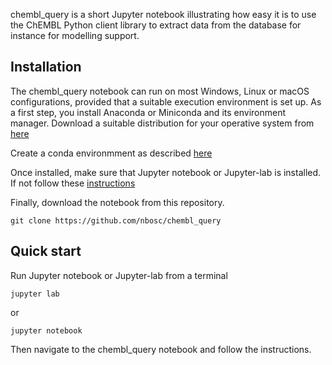 chembl_query is a short Jupyter notebook illustrating how easy it is to use the ChEMBL Python client library to extract data from the database for instance for modelling support.


Installation
---

The chembl_query notebook can run on most Windows, Linux or macOS configurations, provided that a suitable execution environment is set up. As a first step, you install Anaconda or Miniconda and its environment manager. Download a suitable distribution for your operative system from [here](https://docs.conda.io/projects/conda/en/latest/user-guide/install/download.html#)

Create a conda environmment as described [here](https://docs.conda.io/projects/conda/en/latest/user-guide/getting-started.html#starting-conda)

Once installed, make sure that Jupyter notebook or Jupyter-lab is installed. If not follow these [instructions](https://jupyterlab.readthedocs.io/en/stable/getting_started/installation.html)

Finally, download the notebook from this repository.

    git clone https://github.com/nbosc/chembl_query
    
Quick start
---
Run Jupyter notebook or Jupyter-lab from a terminal
    
    jupyter lab
or

    jupyter notebook
    
Then navigate to the chembl_query notebook and follow the instructions.
